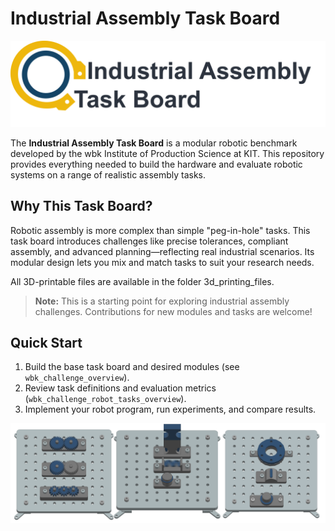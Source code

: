 # Industrial Assembly Task Board

![Industrial Assembly Task Board Logo](source/images/logo_with_text.png)

The **Industrial Assembly Task Board** is a modular robotic benchmark developed by the wbk Institute of Production Science at KIT. This repository provides everything needed to build the hardware and evaluate robotic systems on a range of realistic assembly tasks.

## Why This Task Board?

Robotic assembly is more complex than simple "peg-in-hole" tasks. This task board introduces challenges like precise tolerances, compliant assembly, and advanced planning—reflecting real industrial scenarios. Its modular design lets you mix and match tasks to suit your research needs.

All 3D-printable files are available in the folder 3d_printing_files.

> **Note:** This is a starting point for exploring industrial assembly challenges. Contributions for new modules and tasks are welcome!

## Quick Start

1. Build the base task board and desired modules (see `wbk_challenge_overview`).
2. Review task definitions and evaluation metrics (`wbk_challenge_robot_tasks_overview`).
3. Implement your robot program, run experiments, and compare results.


![Sample Task Boards](source/images/sample_taskboards.png)
